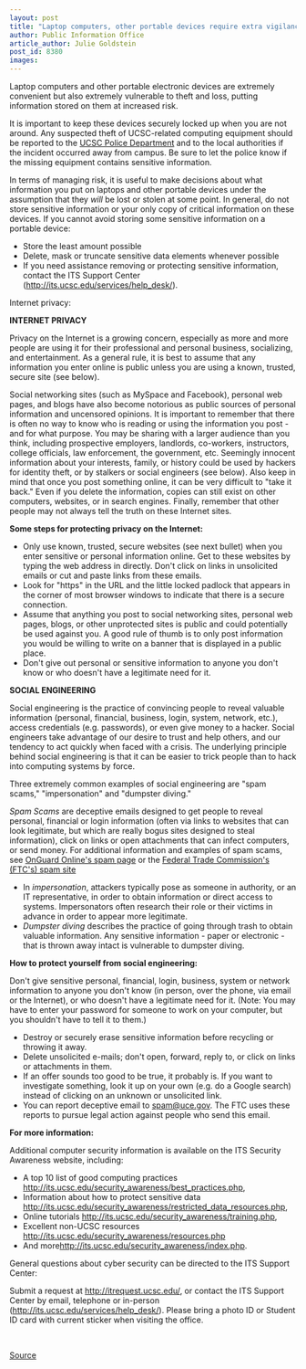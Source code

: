 ```yaml
---
layout: post
title: "Laptop computers, other portable devices require extra vigilance"
author: Public Information Office
article_author: Julie Goldstein
post_id: 8380
images:
---
```


<a name="content" id="content"></a>
<p>
  Laptop computers and other portable electronic devices are extremely convenient but also extremely vulnerable to theft and loss, putting information stored on them at increased risk.
</p>
<p>
  It is important to keep these devices securely locked up when you are not around. Any suspected theft of UCSC-related computing equipment should be reported to the <a href="http://www2.ucsc.edu/police/">UCSC Police Department</a> and to the local authorities if the incident occurred away from campus. Be sure to let the police know if the missing equipment contains sensitive information.
</p>
<p>
  In terms of managing risk, it is useful to make decisions about what information you put on laptops and other portable devices under the assumption that they <i>will</i> be lost or stolen at some point. In general, do not store sensitive information or your only copy of critical information on these devices. If you cannot avoid storing some sensitive information on a portable device:
</p>
<ul>
  <li>Store the least amount possible
  </li>
  <li>Delete, mask or truncate sensitive data elements whenever possible
  </li>
  <li>If you need assistance removing or protecting sensitive information, contact the ITS Support Center (<a href="http://its.ucsc.edu/services/help_desk/">http://its.ucsc.edu/services/help_desk/</a>).
  </li>
</ul>
<p>
  Internet privacy:
</p>
<p>
  <strong>INTERNET PRIVACY</strong>
</p>
<p>
  Privacy on the Internet is a growing concern, especially as more and more people are using it for their professional and personal business, socializing, and entertainment. As a general rule, it is best to assume that any information you enter online is public unless you are using a known, trusted, secure site (see below).
</p>
<p>
  Social networking sites (such as MySpace and Facebook), personal web pages, and blogs have also become notorious as public sources of personal information and uncensored opinions. It is important to remember that there is often no way to know who is reading or using the information you post - and for what purpose. You may be sharing with a larger audience than you think, including prospective employers, landlords, co-workers, instructors, college officials, law enforcement, the government, etc. Seemingly innocent information about your interests, family, or history could be used by hackers for identity theft, or by stalkers or social engineers (see below). Also keep in mind that once you post something online, it can be very difficult to "take it back." Even if you delete the information, copies can still exist on other computers, websites, or in search engines. Finally, remember that other people may not always tell the truth on these Internet sites.
</p>
<p>
  <strong>Some steps for protecting privacy on the Internet:</strong>
</p>
<ul>
  <li>Only use known, trusted, secure websites (see next bullet) when you enter sensitive or personal information online. Get to these websites by typing the web address in directly. Don't click on links in unsolicited emails or cut and paste links from these emails.
  </li>
  <li>Look for "https" in the URL and the little locked padlock that appears in the corner of most browser windows to indicate that there is a secure connection.
  </li>
  <li>Assume that anything you post to social networking sites, personal web pages, blogs, or other unprotected sites is public and could potentially be used against you. A good rule of thumb is to only post information you would be willing to write on a banner that is displayed in a public place.
  </li>
  <li>Don't give out personal or sensitive information to anyone you don't know or who doesn't have a legitimate need for it.
  </li>
</ul>
<p>
  <strong>SOCIAL ENGINEERING</strong>
</p>
<p>
  Social engineering is the practice of convincing people to reveal valuable information (personal, financial, business, login, system, network, etc.), access credentials (e.g. passwords), or even give money to a hacker. Social engineers take advantage of our desire to trust and help others, and our tendency to act quickly when faced with a crisis. The underlying principle behind social engineering is that it can be easier to trick people than to hack into computing systems by force.
</p>
<p>
  Three extremely common examples of social engineering are "spam scams," "impersonation" and "dumpster diving."
</p>
<p>
  <em>Spam Scams</em> are deceptive emails designed to get people to reveal personal, financial or login information (often via links to websites that can look legitimate, but which are really bogus sites designed to steal information), click on links or open attachments that can infect computers, or send money. For additional information and examples of spam scams, see <a href="http://onguardonline.gov/spam.html">OnGuard Online's spam page</a> or the <a href="http://www.ftc.gov/spam/">Federal Trade Commission's (FTC's) spam site</a>
</p>
<ul>
  <li>In <em>impersonation</em>, attackers typically pose as someone in authority, or an IT representative, in order to obtain information or direct access to systems. Impersonators often research their role or their victims in advance in order to appear more legitimate.
  </li>
  <li>
    <em>Dumpster diving</em> describes the practice of going through trash to obtain valuable information. Any sensitive information - paper or electronic - that is thrown away intact is vulnerable to dumpster diving.
  </li>
</ul>
<p>
  <strong>How to protect yourself from social engineering:</strong>
</p>
<p>
  Don't give sensitive personal, financial, login, business, system or network information to anyone you don't know (in person, over the phone, via email or the Internet), or who doesn't have a legitimate need for it. (Note: You may have to enter your password for someone to work on your computer, but you shouldn't have to tell it to them.)
</p>
<ul>
  <li>Destroy or securely erase sensitive information before recycling or throwing it away.
  </li>
  <li>Delete unsolicited e-mails; don't open, forward, reply to, or click on links or attachments in them.
  </li>
  <li>If an offer sounds too good to be true, it probably is. If you want to investigate something, look it up on your own (e.g. do a Google search) instead of clicking on an unknown or unsolicited link.
  </li>
  <li>You can report deceptive email to <a href="mailto:spam@uce.gov">spam@uce.gov</a>. The FTC uses these reports to pursue legal action against people who send this email.
  </li>
</ul>
<p>
  <strong>For more information:</strong>
</p>
<p>
  Additional computer security information is available on the ITS Security Awareness website, including:
</p>
<ul>
  <li>A top 10 list of good computing practices <a href="http://its.ucsc.edu/security_awareness/best_practices.php">http://its.ucsc.edu/security_awareness/best_practices.php</a>,
  </li>
  <li>Information about how to protect sensitive data <a href="http://its.ucsc.edu/security_awareness/restricted_data_resources.php">http://its.ucsc.edu/security_awareness/restricted_data_resources.php</a>,
  </li>
  <li>Online tutorials <a href="http://its.ucsc.edu/security_awareness/training.php">http://its.ucsc.edu/security_awareness/training.php</a>,
  </li>
  <li>Excellent non-UCSC resources <a href="http://its.ucsc.edu/security_awareness/resources.php">http://its.ucsc.edu/security_awareness/resources.php</a>
  </li>
  <li>And more<a href="http://its.ucsc.edu/security_awareness/index.php">http://its.ucsc.edu/security_awareness/index.php</a>.
  </li>
</ul>
<p>
  General questions about cyber security can be directed to the ITS Support Center:
</p>
<p>
  Submit a request at <a href="http://itrequest.ucsc.edu/">http://itrequest.ucsc.edu/</a>, or contact the ITS Support Center by email, telephone or in-person (<a href="http://its.ucsc.edu/services/help_desk/">http://its.ucsc.edu/services/help_desk/</a>). Please bring a photo ID or Student ID card with current sticker when visiting the office.
</p>
<p>
  <br>
</p>
<p><a href="http://www1.ucsc.edu/currents/06-07/11-06/security.asp" title="Permalink to security">Source</a></p>
